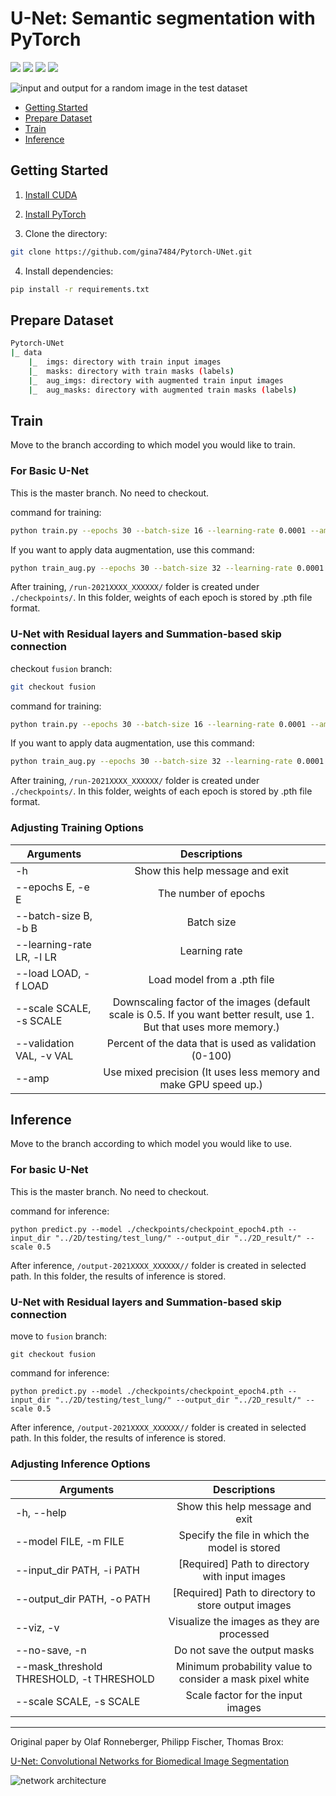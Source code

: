 # U-Net: Semantic segmentation with PyTorch
<a href="#"><img src="https://img.shields.io/github/workflow/status/milesial/PyTorch-UNet/Publish%20Docker%20image?logo=github&style=for-the-badge" /></a>
<a href="https://hub.docker.com/r/milesial/unet"><img src="https://img.shields.io/badge/docker%20image-available-blue?logo=Docker&style=for-the-badge" /></a>
<a href="https://pytorch.org/"><img src="https://img.shields.io/badge/PyTorch-v1.9.0-red.svg?logo=PyTorch&style=for-the-badge" /></a>
<a href="#"><img src="https://img.shields.io/badge/python-v3.6+-blue.svg?logo=python&style=for-the-badge" /></a>

![input and output for a random image in the test dataset](https://i.imgur.com/GD8FcB7.png)



- [Getting Started](#getting-started)
- [Prepare Dataset](#prepare-dataset)
- [Train](#train)
- [Inference](#inference)

## Getting Started

1. [Install CUDA](https://developer.nvidia.com/cuda-downloads)

2. [Install PyTorch](https://pytorch.org/get-started/locally/)

3. Clone the directory:
```bash
git clone https://github.com/gina7484/Pytorch-UNet.git
```

4. Install dependencies:
```bash
pip install -r requirements.txt
```

## Prepare Dataset
```bash
Pytorch-UNet
|_ data
    |_  imgs: directory with train input images
    |_  masks: directory with train masks (labels)
    |_  aug_imgs: directory with augmented train input images
    |_  aug_masks: directory with augmented train masks (labels)
```

## Train
Move to the branch according to which model you would like to train.

### For Basic U-Net 
This is the master branch. No need to checkout.

command for training:
```bash
python train.py --epochs 30 --batch-size 16 --learning-rate 0.0001 --amp --scale 0.5 --validation 15.0
```

If you want to apply data augmentation, use this command:
```bash
python train_aug.py --epochs 30 --batch-size 32 --learning-rate 0.0001 --amp --scale 0.5 --validation 15.0
```

After training, ```/run-2021XXXX_XXXXXX/``` folder is created under ```./checkpoints/```.
In this folder, weights of each epoch is stored by .pth file format.

### U-Net with Residual layers and Summation-based skip connection

checkout ```fusion``` branch:
```bash
git checkout fusion
```

command for training:
```bash
python train.py --epochs 30 --batch-size 16 --learning-rate 0.0001 --amp --scale 0.5 --validation 15.0
```

If you want to apply data augmentation, use this command:
```bash
python train_aug.py --epochs 30 --batch-size 32 --learning-rate 0.0001 --amp --scale 0.5 --validation 15.0
```

After training, ```/run-2021XXXX_XXXXXX/``` folder is created under ```./checkpoints/```.
In this folder, weights of each epoch is stored by .pth file format.

### Adjusting Training Options

| Arguments            | Descriptions    | 
| -------------- | :-----: | 
-h| Show this help message and exit |
| --epochs E, -e E| The number of epochs  |
| --batch-size B, -b B        |Batch size|
|--learning-rate LR, -l LR|Learning rate|
|--load LOAD, -f LOAD|Load model from a .pth file|
|--scale SCALE, -s SCALE|Downscaling factor of the images (default scale is 0.5. If you want better result, use 1. But that uses more memory.)|
|--validation VAL, -v VAL|Percent of the data that is used as validation (0-100)|
|--amp|Use mixed precision (It uses less memory and make GPU speed up.)|

## Inference

Move to the branch according to which model you would like to use.

### For basic U-Net 
This is the master branch. No need to checkout.

command for inference:
```
python predict.py --model ./checkpoints/checkpoint_epoch4.pth --input_dir "../2D/testing/test_lung/" --output_dir "../2D_result/" --scale 0.5
```

After inference, ```/output-2021XXXX_XXXXXX//``` folder is created in selected path.
In this folder, the results of inference is stored.

### U-Net with Residual layers and Summation-based skip connection

move to ```fusion``` branch:
```
git checkout fusion
```

command for inference:
```
python predict.py --model ./checkpoints/checkpoint_epoch4.pth --input_dir "../2D/testing/test_lung/" --output_dir "../2D_result/" --scale 0.5
```

After inference, ```/output-2021XXXX_XXXXXX//``` folder is created in selected path.
In this folder, the results of inference is stored.

### Adjusting Inference Options
| Arguments            | Descriptions    | 
| -------------- | :-----: | 
-h, --help| Show this help message and exit |
|--model FILE, -m FILE|Specify the file in which the model is stored|
|--input_dir PATH, -i PATH|[Required] Path to directory with input images|
|--output_dir PATH, -o PATH|[Required] Path to directory to store output images|
|--viz, -v|Visualize the images as they are processed|
|--no-save, -n|Do not save the output masks|
|--mask_threshold THRESHOLD, -t THRESHOLD|Minimum probability value to consider a mask pixel white|
|--scale SCALE, -s SCALE|Scale factor for the input images|

---

Original paper by Olaf Ronneberger, Philipp Fischer, Thomas Brox:

[U-Net: Convolutional Networks for Biomedical Image Segmentation](https://arxiv.org/abs/1505.04597)

![network architecture](https://i.imgur.com/jeDVpqF.png)
